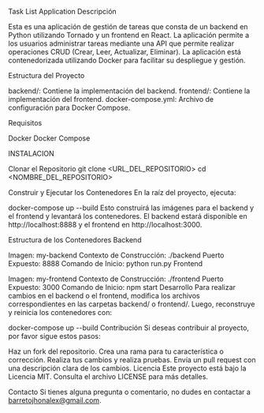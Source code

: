 

Task List Application
Descripción

Esta es una aplicación de gestión de tareas que consta de un backend en Python utilizando Tornado y un frontend en React. La aplicación permite a los usuarios administrar tareas mediante una API que permite realizar operaciones CRUD (Crear, Leer, Actualizar, Eliminar). La aplicación está contenedorizada utilizando Docker para facilitar su despliegue y gestión.

Estructura del Proyecto

backend/: Contiene la implementación del backend.
frontend/: Contiene la implementación del frontend.
docker-compose.yml: Archivo de configuración para Docker Compose.

Requisitos

Docker
Docker Compose

INSTALACION

Clonar el Repositorio
git clone <URL_DEL_REPOSITORIO>
cd <NOMBRE_DEL_REPOSITORIO>

Construir y Ejecutar los Contenedores
En la raíz del proyecto, ejecuta:

docker-compose up --build
Esto construirá las imágenes para el backend y el frontend y levantará los contenedores. El backend estará disponible en http://localhost:8888 y el frontend en http://localhost:3000.

Estructura de los Contenedores
Backend

Imagen: my-backend
Contexto de Construcción: ./backend
Puerto Expuesto: 8888
Comando de Inicio: python run.py
Frontend

Imagen: my-frontend
Contexto de Construcción: ./frontend
Puerto Expuesto: 3000
Comando de Inicio: npm start
Desarrollo
Para realizar cambios en el backend o el frontend, modifica los archivos correspondientes en las carpetas backend/ o frontend/. Luego, reconstruye y reinicia los contenedores con:

docker-compose up --build
Contribución
Si deseas contribuir al proyecto, por favor sigue estos pasos:

Haz un fork del repositorio.
Crea una rama para tu característica o corrección.
Realiza tus cambios y realiza pruebas.
Envía un pull request con una descripción clara de los cambios.
Licencia
Este proyecto está bajo la Licencia MIT. Consulta el archivo LICENSE para más detalles.

Contacto
Si tienes alguna pregunta o comentario, no dudes en contactar a barretojhonalex@gmail.com.
